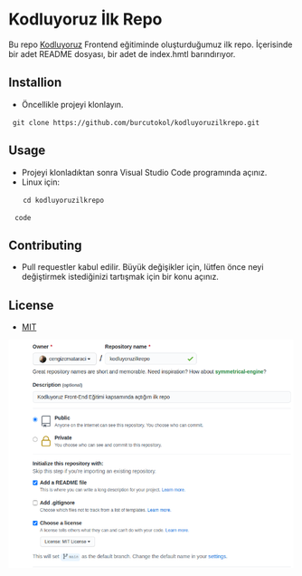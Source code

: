 # Kodluyoruz İlk Repo
Bu repo [Kodluyoruz](https://www.kodluyoruz.org/) Frontend eğitiminde oluşturduğumuz ilk repo. İçerisinde bir adet README dosyası, bir adet de index.hmtl barındırıyor.
## Installion
* Öncellikle projeyi klonlayın.


 `  git clone https://github.com/burcutokol/kodluyoruzilkrepo.git ` 
## Usage
* Projeyi klonladıktan sonra Visual Studio Code programında açınız. 
* Linux için:

 ` ` `  
cd kodluyoruzilkrepo 
` ` `

` ` `
code
` ` `
 
## Contributing
* Pull requestler kabul edilir. Büyük değişikler için, lütfen önce neyi değiştirmek istediğinizi tartışmak için bir konu açınız. 
## License
* [MIT](https://choosealicense.com/licenses/mit/) 


![Kodluyoruz Logo](https://raw.githubusercontent.com/Kodluyoruz/taskforce/main/git/odev1/figures/github.png)


